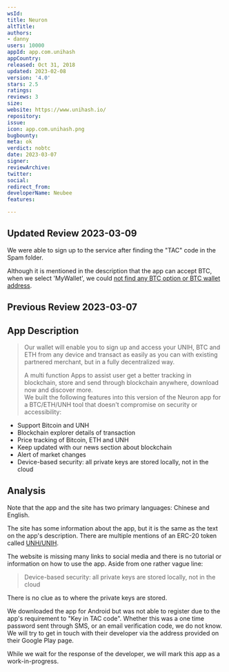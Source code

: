 ```yaml
---
wsId: 
title: Neuron
altTitle: 
authors:
- danny
users: 10000
appId: app.com.unihash
appCountry: 
released: Oct 31, 2018
updated: 2023-02-08
version: '4.0'
stars: 2.5
ratings: 
reviews: 3
size: 
website: https://www.unihash.io/
repository: 
issue: 
icon: app.com.unihash.png
bugbounty: 
meta: ok
verdict: nobtc
date: 2023-03-07
signer: 
reviewArchive: 
twitter: 
social: 
redirect_from: 
developerName: Neubee
features: 

---
```


## Updated Review 2023-03-09 

We were able to sign up to the service after finding the "TAC" code in the Spam folder. 

Although it is mentioned in the description that the app can accept BTC, when we select 'MyWallet', we could [not find any BTC option or BTC wallet address](https://twitter.com/BitcoinWalletz/status/1633688141940002817). 

## Previous Review 2023-03-07

## App Description

> Our wallet will enable you to sign up and access your UNIH, BTC and ETH from any device and transact as easily as you can with existing partnered merchant, but in a fully decentralized way.
>
> A multi function Apps to assist user get a better tracking in blockchain, store and send through blockchain anywhere, download now and discover more. <br />
We built the following features into this version of the Neuron app for a BTC/ETH/UNH tool that doesn't compromise on security or accessibility:
  - Support Bitcoin and UNH
  - Blockchain explorer details of transaction
  - Price tracking of Bitcoin, ETH and UNH
  - Keep updated with our news section about blockchain
  - Alert of market changes
  - Device-based security: all private keys are stored locally, not in the cloud

## Analysis 
  
Note that the app and the site has two primary languages: Chinese and English. 
  
The site has some information about the app, but it is the same as the text on the app's description. There are multiple mentions of an ERC-20 token called [UNH/UNIH](https://explorer.bitquery.io/ethereum/token/0xc7260a32e32b7f834688eab1f990456a300f1d5e).

The website is missing many links to social media and there is no tutorial or information on how to use the app. Aside from one rather vague line:

> Device-based security: all private keys are stored locally, not in the cloud

There is no clue as to where the private keys are stored. 

We downloaded the app for Android but was not able to register due to the app's requirement to "Key in TAC code". Whether this was a one time password sent through SMS, or an email verification code, we do not know. We will try to get in touch with their developer via the address provided on their Google Play page. 

While we wait for the response of the developer, we will mark this app as a work-in-progress. 